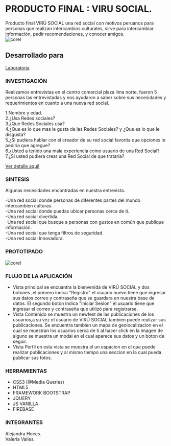 # PRODUCTO FINAL : VIRU SOCIAL.

Producto final VIRÚ SOCIAL una red social con motivos peruanos para personas que realizan intercambios culturales, sirve para intercambiar información, pedir recomendaciones, y conocer amigos.  
![corel](https://user-images.githubusercontent.com/31807340/39160264-e9f25e28-472f-11e8-974b-36c5ae1f8982.png)

## Desarrollado para 
[Laboratoria](http://laboratoria.la)  

### INVESTIGACIÓN  
Realizamos entrevistas en el centro comercial plaza lima norte, fueron 5 personas las entrevistadas y nos ayudaron a saber sobre sus necesidades y requerimientos en cuanto a una nueva red social.  

1.Nombre y edad.  
2.¿Usa Redes sociales?  
3.¿Que Redes Sociales usa?  
4.¿Que es lo que mas le gusta de las Redes Sociales? y ¿Que es lo que le disgusta?  
5.¿Si pudiera hablar con el creador de su red social favorita que opciones le pediría que agregue?  
6.¿Usted a tenido una mala experiencia como usuario de una Red Social?  
7.¿Si usted pudiera crear una Red Social de que trataria?  

[Ver detalle aquí!](https://trello.com/c/HiNz79AQ/5-d%C3%ADa-1preguntas-de-la-entrevista-identificar-una-necesidad-empatizar)  

### SINTESIS
Algunas necesidades encontradas en nuestra entrevista.  

-Una red social donde personas de diferentes partes del mundo intercambien culturas.  
-Una red social donde puedas ubicar personas cerca de ti.  
-Una red social divertida.  
-Una red social que busque a personas con gustos en común que publique información.  
-Una red social que tenga filtros de seguridad.  
-Una red social Innovadora.  

### PROTOTIPADO  
![corel](https://user-images.githubusercontent.com/31807340/39161641-5494e82a-4737-11e8-97c5-dbedfff5f573.png)

### FLUJO DE LA APLICACIÓN
- Vista principal se encuantra la bienvenida de VIRÚ SOCIAL y dos botones ,el primero indica "Registro" el usuario nuevo tiene que ingresar sus datos correo y contraseña que se guardara en nuestra base de datos. El segundo boton indica "Iniciar Sesion" el usuario tiene que ingresar el correo y contraseña que utilizó para registrarse.
- Vista Contenido se muestra un newfest de las publicaciones de los usuarios,a su vez el usuario de VIRÚ SOCIAL tambien puede realizar sus publicaciones. Se encuentra tambien un mapa de geolocalizacion en el cual se muestran los usuarios cerca de ti al hacer click en la imagen de alguno se muestra un modal en el cual aparece sus datos y un boton de seguir.
- Vista Perfil en esta vista se muestra el un espacion en el que puede realizar publicaciones y al mismo tiempo una seccion en la cual pueda publicar sus fotos.

### HERRAMIENTAS
- CSS3 (@Media Queries)  
- HTML5  
- FRAMEWORK BOOTSTRAP  
- JQUERY  
- JS VANILLA  
- FIREBASE

### INTEGRANTES  
Alejandra Hoces.  
Valeria Valles.
